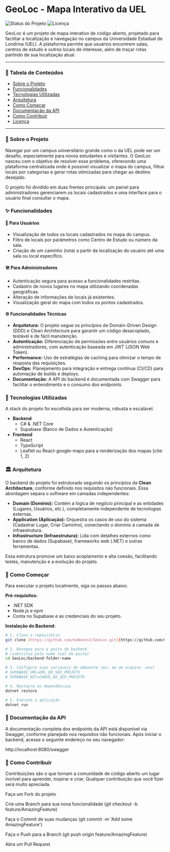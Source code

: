 ﻿# GeoLoc - Mapa Interativo da UEL

![Status do Projeto](https://img.shields.io/badge/status-em_desenvolvimento-yellow)
![Licença](https://img.shields.io/badge/license-MIT-blue.svg)

GeoLoc é um projeto de mapa interativo de código aberto, projetado para facilitar a localização e navegação no campus da Universidade Estadual de Londrina (UEL). A plataforma permite que usuários encontrem salas, centros de estudo e outros locais de interesse, além de traçar rotas partindo de sua localização atual.

---

### 📖 Tabela de Conteúdos
* [Sobre o Projeto](#-sobre-o-projeto)
* [Funcionalidades](#-funcionalidades)
* [Tecnologias Utilizadas](#-tecnologias-utilizadas)
* [Arquitetura](#️-arquitetura)
* [Como Começar](#-como-começar)
* [Documentação da API](#-documentação-da-api)
* [Como Contribuir](#-como-contribuir)
* [Licença](#-licença)

---

### 🎯 Sobre o Projeto
Navegar por um campus universitário grande como o da UEL pode ser um desafio, especialmente para novos estudantes e visitantes. O GeoLoc nasceu com o objetivo de resolver esse problema, oferecendo uma plataforma centralizada onde é possível visualizar o mapa do campus, filtrar locais por categorias e gerar rotas otimizadas para chegar ao destino desejado.

O projeto foi dividido em duas frentes principais: um painel para administradores gerenciarem os locais cadastrados e uma interface para o usuário final consultar o mapa.

### ✨ Funcionalidades

#### 👤 Para Usuários
* Visualização de todos os locais cadastrados no mapa do campus.
* Filtro de locais por parâmetros como Centro de Estudo ou número da sala.
* Criação de um caminho (rota) a partir da localização do usuário até uma sala ou local específico.

#### 🛠️ Para Administradores
* Autenticação segura para acesso a funcionalidades restritas.
* Cadastro de novos lugares no mapa utilizando coordenadas geográficas.
* Alteração de informações de locais já existentes.
* Visualização geral do mapa com todos os pontos cadastrados.

#### ⚙️ Funcionalidades Técnicas
* **Arquitetura:** O projeto segue os princípios de Domain-Driven Design (DDD) e Clean Architecture para garantir um código desacoplado, testável e de fácil manutenção.
* **Autenticação:** Diferenciação de permissões entre usuários comuns e administradores, com autenticação baseada em JWT (JSON Web Token).
* **Performance:** Uso de estratégias de caching para otimizar o tempo de resposta das requisições.
* **DevOps:** Planejamento para integração e entrega contínua (CI/CD) para automação de builds e deploys.
* **Documentação:** A API do backend é documentada com Swagger para facilitar o entendimento e o consumo dos endpoints.

### 🚀 Tecnologias Utilizadas
A stack do projeto foi escolhida para ser moderna, robusta e escalável.

* **Backend**
    * C# & .NET Core 
    * Supabase (Banco de Dados e Autenticação) 
* **Frontend**
    * React 
    * TypeScript 
    * Leaflet ou React-google-maps para a renderização dos mapas [cite: 1, 2]

### 🏛️ Arquitetura
O backend do projeto foi estruturado seguindo os princípios da **Clean Architecture**, conforme definido nos requisitos não funcionais. Essa abordagem separa o software em camadas independentes:

* **Domain (Domínio):** Contém a lógica de negócio principal e as entidades (Lugares, Usuários, etc.), completamente independente de tecnologias externas.
* **Application (Aplicação):** Orquestra os casos de uso do sistema (Cadastrar Lugar, Criar Caminho), conectando o domínio à camada de infraestrutura.
* **Infrastructure (Infraestrutura):** Lida com detalhes externos como banco de dados (Supabase), frameworks web (.NET) e outras ferramentas.

Essa estrutura promove um baixo acoplamento e alta coesão, facilitando testes, manutenção e a evolução do projeto.

### 🏁 Como Começar
Para executar o projeto localmente, siga os passos abaixo.

**Pré-requisitos:**
* .NET SDK
* Node.js e npm
* Conta no Supabase e as credenciais do seu projeto.

**Instalação do Backend:**
```bash
# 1. Clone o repositório
git clone [https://github.com/muNeves3/GeoLoc.git](https://github.com/muNeves3/GeoLoc.git)

# 2. Navegue para a pasta do backend
# (substitua pelo nome real da pasta)
cd GeoLoc/backend-folder-name 

# 3. Configure suas variáveis de ambiente (ex: em um arquivo .env)
# SUPABASE_URL=URL_DO_SEU_PROJETO
# SUPABASE_KEY=CHAVE_DO_SEU_PROJETO

# 4. Restaure as dependências
dotnet restore

# 5. Execute a aplicação
dotnet run
```

### 📖 Documentação da API
A documentação completa dos endpoints da API está disponível via Swagger, conforme planejado nos requisitos não funcionais. Após iniciar o backend, acesse o seguinte endereço no seu navegador:

http://localhost:8080/swagger

### 🤝 Como Contribuir
Contribuições são o que tornam a comunidade de código aberto um lugar incrível para aprender, inspirar e criar. Qualquer contribuição que você fizer será muito apreciada.

Faça um Fork do projeto

Crie uma Branch para sua nova funcionalidade (git checkout -b feature/AmazingFeature)

Faça o Commit de suas mudanças (git commit -m 'Add some AmazingFeature')

Faça o Push para a Branch (git push origin feature/AmazingFeature)

Abra um Pull Request